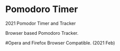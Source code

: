 # Pomodoro Timer
2021 Pomodor Timer and Tracker 

Browser based Pomodoro Tracker. 

#Opera and Firefox Browser Compatible. (2021 Feb)
